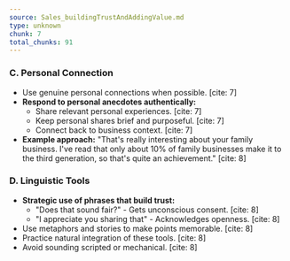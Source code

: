 ```yaml
---
source: Sales_buildingTrustAndAddingValue.md
type: unknown
chunk: 7
total_chunks: 91
---
```


### C. Personal Connection

* Use genuine personal connections when possible. [cite: 7]
* **Respond to personal anecdotes authentically:**
    * Share relevant personal experiences. [cite: 7]
    * Keep personal shares brief and purposeful. [cite: 7]
    * Connect back to business context. [cite: 7]
* **Example approach:** "That's really interesting about your family business. I've read that only about 10% of family businesses make it to the third generation, so that's quite an achievement." [cite: 8]

### D. Linguistic Tools

* **Strategic use of phrases that build trust:**
    * "Does that sound fair?" - Gets unconscious consent. [cite: 8]
    * "I appreciate you sharing that" - Acknowledges openness. [cite: 8]
* Use metaphors and stories to make points memorable. [cite: 8]
* Practice natural integration of these tools. [cite: 8]
* Avoid sounding scripted or mechanical. [cite: 8]